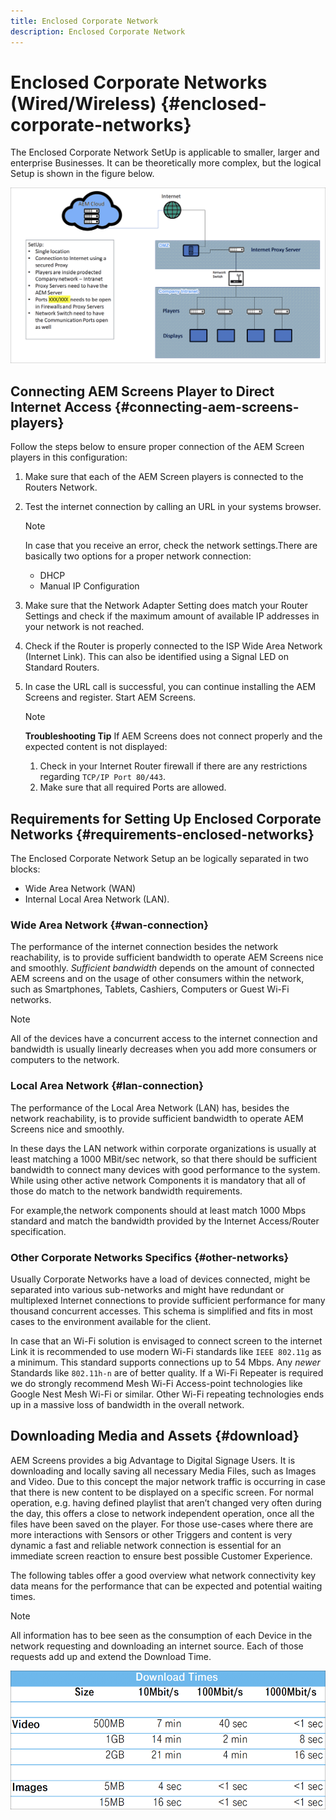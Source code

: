 ```yaml
---
title: Enclosed Corporate Network
description: Enclosed Corporate Network
---
```


# Enclosed Corporate Networks (Wired/Wireless) {#enclosed-corporate-networks}

The Enclosed Corporate Network SetUp is applicable to smaller, larger and enterprise Businesses. It can be theoretically more complex, but the logical Setup is shown in the figure below.

![](/help/using/assets/enclosed-network-1.png)


## Connecting AEM Screens Player to Direct Internet Access {#connecting-aem-screens-players}

Follow the steps below to ensure proper connection of the AEM Screen players in this configuration:

1. Make sure that each of the AEM Screen players is connected to the Routers Network.
1. Test the internet connection by calling an URL in your systems browser.

   >[!NOTE]
   >In case that you receive an error, check the network settings.There are basically two options for a proper network connection:
   >* DHCP
   >* Manual IP Configuration

1. Make sure that the Network Adapter Setting does match your Router Settings and check if the maximum amount of available IP addresses in your network is not reached.

1. Check if the Router is properly connected to the ISP Wide Area Network (Internet Link). This can also be identified using a Signal LED on Standard Routers.
1. In case the URL call is successful, you can continue installing the AEM Screens and register. Start AEM Screens.

   >[!NOTE]
   >**Troubleshooting Tip**
   >If AEM Screens does not connect properly and the expected content is not displayed:
   >
   >1. Check in your Internet Router firewall if there are any restrictions regarding `TCP/IP Port 80/443`.
   >1. Make sure that all required Ports are allowed.

## Requirements for Setting Up Enclosed Corporate Networks {#requirements-enclosed-networks}

The Enclosed Corporate Network Setup an be logically separated in two blocks:

* Wide Area Network (WAN) 
* Internal Local Area Network (LAN).

### Wide Area Network {#wan-connection}

The performance of the internet connection  besides the network reachability, is to provide sufficient bandwidth to operate AEM Screens nice and smoothly.
*Sufficient bandwidth* depends on the amount of connected AEM screens and on the usage of other consumers within the network, such as Smartphones, Tablets, Cashiers, Computers or Guest Wi-Fi networks.

>[!NOTE]
>All of the devices have a concurrent access to the internet connection and bandwidth is usually linearly decreases when you add more consumers or computers to the network.

### Local Area Network {#lan-connection}

The performance of the Local Area Network (LAN) has, besides the network reachability, is to provide sufficient bandwidth to operate AEM Screens nice and smoothly. 

In these days the LAN network within corporate organizations is usually at least matching a 1000 MBit/sec network, so that there should be sufficient bandwidth to connect many devices with good performance to the system. While using other active network Components it is mandatory that all of those do match to the network bandwidth requirements. 

For example,the network components should at least match 1000 Mbps standard and match the bandwidth provided by the Internet Access/Router specification.

### Other Corporate Networks Specifics {#other-networks}

Usually Corporate Networks have a load of devices connected, might be separated into various sub-networks and might have redundant or multiplexed Internet connections to provide sufficient performance for many thousand concurrent accesses.
This schema is simplified and fits in most cases to the environment available for the client.

In case that an Wi-Fi solution is envisaged to connect screen to the internet Link it is recommended to use modern Wi-Fi standards like `IEEE 802.11g` as a minimum. This standard supports connections up to 54 Mbps. Any *newer* Standards like `802.11h-n` are of better quality. If a Wi-Fi Repeater is required we do strongly recommend Mesh Wi-Fi Access-point technologies like Google Nest Mesh Wi-Fi or similar.
Other Wi-Fi repeating technologies ends up in a massive loss of bandwidth in the overall network.

## Downloading Media and Assets {#download}

AEM Screens provides a big Advantage to Digital Signage Users. It is downloading and locally saving all necessary Media Files, such as Images and Video. Due to this concept the major network traffic is occurring in case that there is new content to be displayed on a specific screen. 
For normal operation, e.g. having defined playlist that aren’t changed very often during the day, this offers a close to network independent operation, once all the files have been saved on the player. For those use-cases where there are more interactions with Sensors or other Triggers and content is very dynamic a fast and reliable network connection is essential for an immediate screen reaction to ensure best possible Customer Experience. 

The following tables offer a good overview what network connectivity key data means for the performance that can be expected and potential waiting times.

>[!NOTE]
>All information has to bee seen as the consumption of each Device in the network requesting and downloading an internet source. Each of those requests add up and extend the Download Time.

![](/help/using/assets/enclosed-network-download.png)